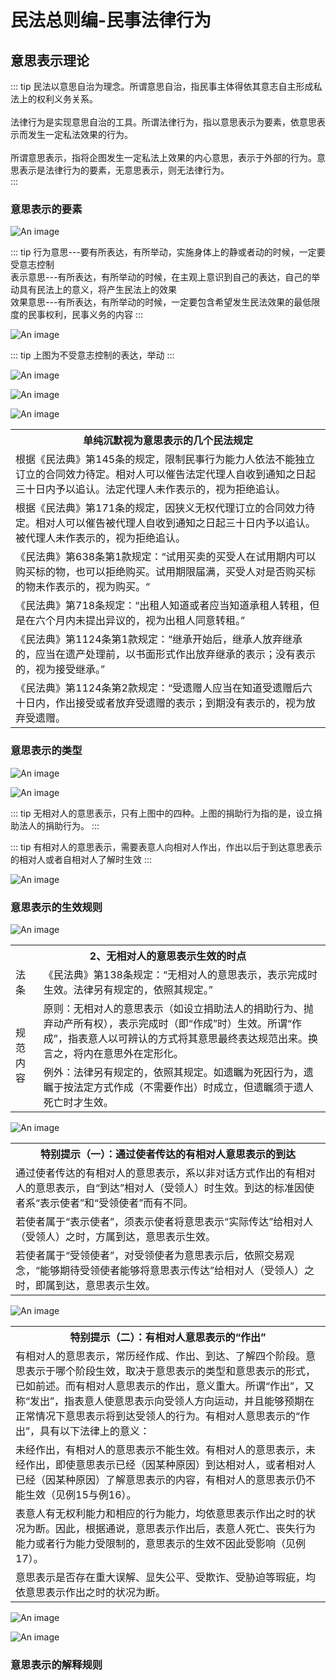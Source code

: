 # 民法总则编-民事法律行为

## 意思表示理论

::: tip
民法以意思自治为理念。所谓意思自治，指民事主体得依其意志自主形成私法上的权利义务关系。<br/>
<br/>
法律行为是实现意思自治的工具。所谓法律行为，指以意思表示为要素，依意思表示而发生一定私法效果的行为。<br/>
<br/>
所谓意思表示，指将企图发生一定私法上效果的内心意思，表示于外部的行为。意思表示是法律行为的要素，无意思表示，则无法律行为。<br/>
:::



### 意思表示的要素

![An image](../../assets/civil_79.jpg)

::: tip 
行为意思---要有所表达，有所举动，实施身体上的静或者动的时候，一定要受意志控制<br/>
表示意思---有所表达，有所举动的时候，在主观上意识到自己的表达，自己的举动具有民法上的意义，将产生民法上的效果<br/>
效果意思---有所表达，有所举动的时候，一定要包含希望发生民法效果的最低限度的民事权利，民事义务的内容
:::

![An image](../../assets/civil_91.jpg)

::: tip
上图为不受意志控制的表达，举动
:::

![An image](../../assets/civil_80.jpg)


![An image](../../assets/civil_81.jpg)

![An image](../../assets/civil_82.jpg)

<table>
    <tr>
        <th>单纯沉默视为意思表示的几个民法规定</th>
    </tr>
    <tr>
        <td>根据《民法典》第145条的规定，限制民事行为能力人依法不能独立订立的合同效力待定。相对人可以催告法定代理人自收到通知之日起三十日内予以追认。法定代理人未作表示的，视为拒绝追认。</td>
    </tr>
    <tr>
        <td>根据《民法典》第171条的规定，因狭义无权代理订立的合同效力待定。相对人可以催告被代理人自收到通知之日起三十日内予以追认。被代理人未作表示的，视为拒绝追认。</td>
    </tr>
    <tr>
        <td>《民法典》第638条第1款规定：“试用买卖的买受人在试用期内可以购买标的物，也可以拒绝购买。试用期限届满，买受人对是否购买标的物未作表示的，视为购买。“</td>
    </tr>
    <tr>
        <td>《民法典》第718条规定：“出租人知道或者应当知道承租人转租，但是在六个月内未提出异议的，视为出租人同意转租。”</td>
    </tr>
    <tr>
        <td>《民法典》第1124条第1款规定：“继承开始后，继承人放弃继承的，应当在遗产处理前，以书面形式作出放弃继承的表示；没有表示的，视为接受继承。”</td>
    </tr>
    <tr>
        <td>《民法典》第1124条第2款规定：“受遗赠人应当在知道受遗赠后六十日内，作出接受或者放弃受遗赠的表示；到期没有表示的，视为放弃受遗赠。</td>
    </tr>
</table>


### 意思表示的类型


![An image](../../assets/civil_83.jpg)

![An image](../../assets/civil_84.jpg)

::: tip
无相对人的意思表示，只有上图中的四种。上图的捐助行为指的是，设立捐助法人的捐助行为。
:::

::: tip
有相对人的意思表示，需要表意人向相对人作出，作出以后于到达意思表示的相对人或者自相对人了解时生效
:::

![An image](../../assets/civil_85.jpg)


### 意思表示的生效规则

![An image](../../assets/civil_86.jpg)

<table>
    <tr>
        <th colspan="2">2、无相对人的意思表示生效的时点</th>
    </tr>
    <tr>
        <td>法条</td>
        <td>《民法典》第138条规定：“无相对人的意思表示，表示完成时生效。法律另有规定的，依照其规定。”</td>
    </tr>
    <tr>
        <td rowspan="2">规范内容</td>
        <td>原则：无相对人的意思表示（如设立捐助法人的捐助行为、抛弃动产所有权），表示完成时（即“作成”时）生效。所谓“作成”，指表意人以可辨认的方式将其意思最终表达规范出来。换言之，将内在意思外在定形化。</td>
    </tr>
    <tr>
        <td>例外：法律另有规定的，依照其规定。如遗瞩为死因行为，遗瞩于按法定方式作成（不需要作出）时成立，但遗瞩须于遗人死亡时才生效。</td>
    </tr>
</table>

![An image](../../assets/civil_87.jpg)

<table>
    <tr>
        <th>特别提示（一）：通过使者传达的有相对人意思表示的到达</th>
    </tr>
    <tr>
        <td>通过使者传达的有相对人的意思表示，系以非对话方式作出的有相对人的意思表示，自“到达”相对人（受领人）时生效。到达的标准因使者系“表示使者”和“受领使者”而有不同。</td>
    </tr>
    <tr>
        <td>若使者属于“表示使者”，须表示使者将意思表示“实际传达”给相对人（受领人）之时，方属到达，意思表示生效。</td>
    </tr>
    <tr>
        <td>若使者属于“受领使者”，对受领使者为意思表示后，依照交易观念，“能够期待受领使者能够将意思表示传达”给相对人（受领人）之时，即属到达，意思表示生效。</td>
    </tr>
</table>


![An image](../../assets/civil_88.jpg)

<table>
    <tr>
        <th>特别提示（二）：有相对人意思表示的“作出”</th>
    </tr>
    <tr>
        <td>有相对人的意思表示，常历经作成、作出、到达、了解四个阶段。意思表示于哪个阶段生效，取决于意思表示的类型和意思表示的形式，已如前述。而有相对人意思表示的作出，意义重大。所谓“作出”，又称“发出”，指表意人使意思表示向受领人方向运动，并且能够预期在正常情况下意思表示将到达受领人的行为。有相对人意思表示的“作出”，具有以下法律上的意义：</td>
    </tr>
    <tr>
        <td>
            未经作出，有相对人的意思表示不能生效。有相对人的意思表示，未经作出，即使意思表示已经（因某种原因）到达相对人，或者相对人已经（因某种原因）了解意思表示的内容，有相对人的意思表示仍不能生效（见例15与例16）。
         </td>
    </tr>
    <tr>
        <td>
            表意人有无权利能力和相应的行为能力，均依意思表示作出之时的状况为断。因此，根据通说，意思表示作出后，表意人死亡、丧失行为能力或者行为能力受限制的，意思表示的生效不因此受影响（见例17）。
        </td>
    </tr>
    <tr>
        <td>意思表示是否存在重大误解、显失公平、受欺诈、受胁迫等瑕疵，均依意思表示作出之时的状况为断。</td>
    </tr>
</table>


![An image](../../assets/civil_89.jpg)

![An image](../../assets/civil_90.jpg)

### 意思表示的解释规则




